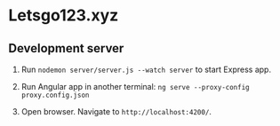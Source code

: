 # Letsgo123.xyz

## Development server
1. Run `nodemon server/server.js --watch server` to start Express app.

2. Run Angular app in another terminal: `ng serve --proxy-config proxy.config.json`

3. Open browser. Navigate to `http://localhost:4200/`.
